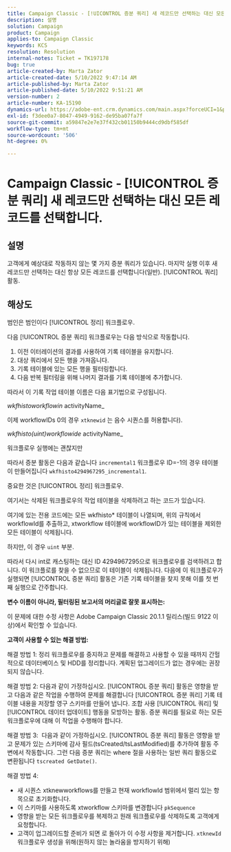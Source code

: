 ```yaml
---
title: Campaign Classic - [!UICONTROL 증분 쿼리] 새 레코드만 선택하는 대신 모든 레코드를 선택합니다.
description: 설명
solution: Campaign
product: Campaign
applies-to: Campaign Classic
keywords: KCS
resolution: Resolution
internal-notes: Ticket = TK197178
bug: true
article-created-by: Marta Zator
article-created-date: 5/10/2022 9:47:14 AM
article-published-by: Marta Zator
article-published-date: 5/10/2022 9:51:21 AM
version-number: 2
article-number: KA-15190
dynamics-url: https://adobe-ent.crm.dynamics.com/main.aspx?forceUCI=1&pagetype=entityrecord&etn=knowledgearticle&id=ad8bd527-46d0-ec11-a7b5-00224809c101
exl-id: f3dee0a7-8047-4949-9162-de95ba07fa7f
source-git-commit: a59847e2e7e37f432cb01150b9444cd9dbf585df
workflow-type: tm+mt
source-wordcount: '506'
ht-degree: 0%

---
```


# Campaign Classic - [!UICONTROL 증분 쿼리] 새 레코드만 선택하는 대신 모든 레코드를 선택합니다.

## 설명

고객에게 예상대로 작동하지 않는 몇 가지 증분 쿼리가 있습니다. 마지막 실행 이후 새 레코드만 선택하는 대신 항상 모든 레코드를 선택합니다(일반). [!UICONTROL 쿼리] 활동.

## 해상도

범인은 범인이다 [!UICONTROL 정리] 워크플로우.

다음 [!UICONTROL 증분 쿼리] 워크플로우는 다음 방식으로 작동합니다.

1. 이전 이터레이션의 결과를 사용하여 기록 테이블을 유지합니다.
1. 대상 쿼리에서 모든 행을 가져옵니다.
1. 기록 테이블에 있는 모든 행을 필터링합니다.
1. 다음 반복 필터링을 위해 나머지 결과를 기록 테이블에 추가합니다.

따라서 이 기록 작업 테이블 이름은 다음 표기법으로 구성됩니다.

*wkfhistoworkflowin* activityName_

이제 workflowIDs 0의 경우 `xtknewid` 는 음수 시퀀스를 허용합니다).

*wkfhisto(uint)workflowide* activityName_

워크플로우 실행에는 괜찮지만

따라서 증분 활동은 다음과 같습니다 `incremental1` 워크플로우 ID=-1의 경우 테이블이 만들어집니다 `wkfhisto4294967295_incremental1`.

중요한 것은 [!UICONTROL 정리] 워크플로우.

여기서는 삭제된 워크플로우의 작업 테이블을 삭제하려고 하는 코드가 있습니다.

여기에 있는 전용 코드에는 모든 wkfhisto\* 테이블이 나열되며, 위의 규칙에서 workflowId를 추출하고, xtworkflow 테이블에 workflowID가 있는 테이블을 제외한 모든 테이블이 삭제됩니다.

하지만, 이 경우 `uint` 부분.

따라서 다시 int로 캐스팅하는 대신 ID 4294967295으로 워크플로우를 검색하려고 합니다. 이 워크플로를 찾을 수 없으므로 이 테이블이 삭제됩니다. 다음에 이 워크플로우가 실행되면 [!UICONTROL 증분 쿼리] 활동은 기존 기록 테이블을 찾지 못해 이를 첫 번째 실행으로 간주합니다.

<b>변수 이름이 아니라, 필터링된 보고서의 머리글로 잘못 표시하는:</b>

이 문제에 대한 수정 사항은 Adobe Campaign Classic 20.1.1 릴리스(빌드 9122 이상)에서 확인할 수 있습니다.

<b>고객이 사용할 수 있는 해결 방법:</b>

해결 방법 1: 정리 워크플로우를 중지하고 문제를 해결하고 사용할 수 있을 때까지 간헐적으로 데이터베이스 및 HDD를 정리합니다. 계획된 업그레이드가 없는 경우에는 권장되지 않습니다.

해결 방법 2: 다음과 같이 가정하십시오. [!UICONTROL 증분 쿼리] 활동은 영향을 받고 다음과 같은 작업을 수행하여 문제를 해결합니다 [!UICONTROL 증분 쿼리] 기록 테이블 내용을 저장할 영구 스키마를 만들어 냅니다. 조합 사용 [!UICONTROL 쿼리] 및 [!UICONTROL 데이터 업데이트] 행동을 모방하는 활동. 증분 쿼리를 필요로 하는 모든 워크플로우에 대해 이 작업을 수행해야 합니다.

해결 방법 3:  다음과 같이 가정하십시오. [!UICONTROL 증분 쿼리] 활동은 영향을 받고 문제가 있는 스키마에 감사 필드(tsCreated/tsLastModified)를 추가하여 활동 주변에서 작동합니다. 그런 다음 증분 쿼리는 where 절을 사용하는 일반 쿼리 활동으로 변환됩니다 `tscreated GetDate()`.

해결 방법 4:

- 새 시퀀스 xtknewworkflows를 만들고 현재 workflowId 범위에서 멀리 있는 항목으로 초기화합니다.
- 이 스키마를 사용하도록 xtworkflow 스키마를 변경합니다 `pkSequence`
- 영향을 받는 모든 워크플로우를 복제하고 원래 워크플로우를 삭제하도록 고객에게 요청합니다.
- 고객이 업그레이드할 준비가 되면 로 돌아가 이 수정 사항을 제거합니다. `xtknewId` 워크플로우 생성을 위해(원하지 않는 놀라움을 방지하기 위해)
